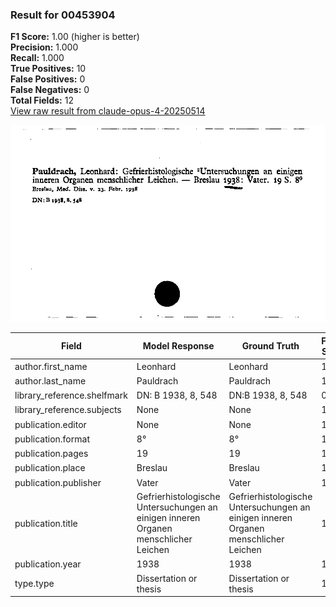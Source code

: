 ### Result for 00453904
**F1 Score:** 1.00 (higher is better)<br>**Precision:** 1.000<br>**Recall:** 1.000<br>**True Positives:** 10<br>**False Positives:** 0<br>**False Negatives:** 0<br>**Total Fields:** 12<br>[View raw result from claude-opus-4-20250514](https://github.com/RISE-UNIBAS/humanities_data_benchmark/blob/main/results/2025-10-01/T0147/request_T0147_00453904.json)

<img src="https://github.com/RISE-UNIBAS/humanities_data_benchmark/blob/main/benchmarks/zettelkatalog/images/00453904.jpg?raw=true" alt="00453904" width="600px">

| Field | Model Response | Ground Truth | Fuzzy Score | Match |
|-------|----------------|--------------|-------------|-------|
| author.first_name | Leonhard | Leonhard | 1.000 | ✅ |
| author.last_name | Pauldrach | Pauldrach | 1.000 | ✅ |
| library_reference.shelfmark | DN: B 1938, 8, 548 | DN:B 1938, 8, 548 | 0.971 | ✅ |
| library_reference.subjects | None | None | 1.000 | ✅ |
| publication.editor | None | None | 1.000 | ✅ |
| publication.format | 8° | 8° | 1.000 | ✅ |
| publication.pages | 19 | 19 | 1.000 | ✅ |
| publication.place | Breslau | Breslau | 1.000 | ✅ |
| publication.publisher | Vater | Vater | 1.000 | ✅ |
| publication.title | Gefrierhistologische Untersuchungen an einigen inneren Organen menschlicher Leichen | Gefrierhistologische Untersuchungen an einigen inneren Organen menschlicher Leichen | 1.000 | ✅ |
| publication.year | 1938 | 1938 | 1.000 | ✅ |
| type.type | Dissertation or thesis | Dissertation or thesis | 1.000 | ✅ |
